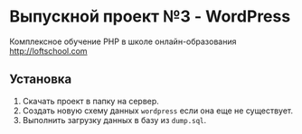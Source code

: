 # Выпускной проект №3 - WordPress
Комплексное обучение PHP в школе онлайн-образования http://loftschool.com
## Установка
1. Скачать проект в папку на сервер.
2. Создать новую схему данных `wordpress` если она еще не существует.
3. Выполнить загрузку данных в базу из `dump.sql`.